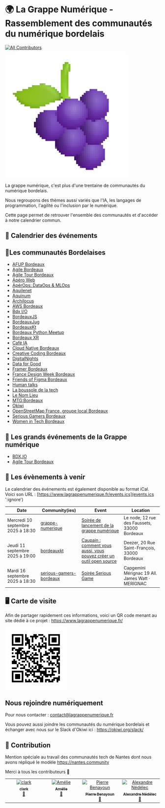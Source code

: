# 🌍 La Grappe Numérique - Rassemblement des communautés du numérique bordelais

[![All Contributors](https://img.shields.io/github/all-contributors/la-grappe-numerique/list-communities?color=ee8449&style=flat-square)](#contributors)

<div class="logo"><img src="docs/la_grappe.png"  width="400"/></div>

La grappe numérique, c'est plus d'une trentaine de communautés du numérique bordelais. 

Nous regroupons des thèmes aussi variés que l'IA, les langages de programmation, l'agilité ou l'inclusion par le numérique. 

Cette page permet de retrouver l'ensemble des communautés et d'accéder à notre calendrier commun.

## 📅 Calendrier des événements

<div id="calendar"></div>

## 🍷Les communautés Bordelaises

- [AFUP Bordeaux](afup-bordeaux/)
- [Agile Bordeaux](agile-bordeaux/)
- [Agile Tour Bordeaux](agile-tour-bordeaux/)
- [Apéro Web](apero-web/)
- [ApérOps: DataOps & MLOps](bordeaux-aperops/)
- [Aquilenet](aquilenet/)
- [Aquinum](aquinum/)
- [Archilocus](archilocus/)
- [AWS Bordeaux](aws-bordeaux/)
- [Bdx I/O](bdx-io/)
- [BordeauxJS](bordeauxjs/)
- [BordeauxJug](bordeauxjug/)
- [BordeauxKt](bordeauxkt/)
- [Bordeaux Python Meetup](bordeaux-python-meetup/)
- [Bordeaux XR](bordeaux-xr/)
- [Café IA](cafe-ia/)
- [Cloud Native Bordeaux](cloud-native-bordeaux/)
- [Creative Coding Bordeaux](creative-coding-bordeaux/)
- [DigitalNights](digitalnights/)
- [Data for Good](data-for-good/)
- [Framer Bordeaux](framer-bordeaux/)
- [France Design Week Bordeaux](france-design-week-bordeaux/)
- [Friends of Figma Bordeaux](friends-of-figma-bordeaux/)
- [Human talks](human-talks/)
- [La boussole de la tech](la-boussole-de-la-tech/)
- [Le Nom Lieu](le-nom-lieu/)
- [MTG:Bordeaux](mtg-bordeaux/)
- [Okiwi](okiwi/)
- [OpenStreetMap France, groupe local Bordeaux](openstreetmap-bordeaux/)
- [Serious Gamers Bordeaux](serious-gamers-bordeaux/)
- [Women in Tech Bordeaux](women-in-tech-bordeaux/)

## 📅 Les grands événements de la Grappe numérique

- [BDX.IO](https://bdxio.fr/)
- [Agile Tour Bordeaux](https://agiletourbordeaux.fr/)

## 📅 Les évènements à venir

Le calendrier des évènements est également disponible au format iCal.
Voici son URL : [https://www.lagrappenumerique.fr/events.ics](events.ics ':ignore')

<!-- ALL-EVENTS:START - Do not remove or modify this section -->
<!-- ALL-EVENTS-LIST:START -->
| Date | Community(ies) | Event | Location |
|------|------------|--------|-----------|
| Mercredi 10 septembre 2025 à 18:30 | [grappe-numerique](grappe-numerique/) | [Soirée de lancement de la grappe numérique](https://www.linkedin.com/events/7361051227616362499/) | Le node, 12 rue des Faussets, 33000 Bordeaux |
| Jeudi 11 septembre 2025 à 19:00 | [bordeauxkt](bordeauxkt/) | [Caupain : comment vous aussi, vous pouvez créer un outil open source](https://www.eventbrite.fr/e/billets-caupain-comment-vous-aussi-vous-pouvez-creer-un-outil-open-source-1500038147479?aff=oddtdtcreator) | Deezer, 20 Rue Saint-François, 33000 Bordeaux |
| Mardi 16 septembre 2025 à 18:30 | [serious-gamers-bordeaux](serious-gamers-bordeaux/) | [Soirée Serious Game](https://www.meetup.com/fr-FR/agile-bordeaux/events/309810368/) | Capgemini Mérignac 19 All. James Watt · MERIGNAC |
<!-- ALL-EVENTS-LIST:END -->
<!-- ALL-EVENTS:END - Do not remove or modify this section -->

## 🖥  Carte de visite

Afin de partager rapidement ces informations, voici un QR code menant au site dédié à ce projet : [https://www.lagrappenumerique.fr/ ](https://www.lagrappenumerique.fr/#/)

<img src="docs/qrcode.png" width="200" height="200" />

## Nous rejoindre numériquement

Pour nous contacter : [contact@lagrappenumerique.fr](mailto:contact@lagrappenumerique.fr)

Vous pouvez aussi joindre les communautés du numérique bordelais et échanger avec nous sur le Slack d'Okiwi ici : https://okiwi.org/slack/

## 💫 Contribution

Mention spéciale au travail des communautés tech de Nantes dont nous avons répliqué le modèle https://nantes.community

Merci à tous les contributeurs 🙏

<!-- ALL-CONTRIBUTORS-LIST:START - Do not remove or modify this section -->
<!-- prettier-ignore-start -->
<!-- markdownlint-disable -->
<table>
  <tbody>
    <tr>
      <td align="center" valign="top" width="14.28%"><a href="http://akiros.it"><img src="https://avatars.githubusercontent.com/u/1411277?v=4?s=100" width="100px;" alt="clark"/><br /><sub><b>clark</b></sub></a><br /><a href="#doc-clark42" title="Documentation">📖</a></td>
      <td align="center" valign="top" width="14.28%"><a href="https://github.com/abenoit"><img src="https://avatars.githubusercontent.com/u/4036546?v=4?s=100" width="100px;" alt="Amélie"/><br /><sub><b>Amélie</b></sub></a><br /><a href="#doc-abenoit" title="Documentation">📖</a></td>
      <td align="center" valign="top" width="14.28%"><a href="https://www.linkedin.com/in/pierrebenayoun1976/"><img src="https://avatars.githubusercontent.com/u/9553035?v=4?s=100" width="100px;" alt="Pierre Benayoun"/><br /><sub><b>Pierre Benayoun</b></sub></a><br /><a href="#doc-BenayounP" title="Documentation">📖</a></td>
      <td align="center" valign="top" width="14.28%"><a href="https://techwatching.dev"><img src="https://avatars.githubusercontent.com/u/15186176?v=4?s=100" width="100px;" alt="Alexandre Nédélec"/><br /><sub><b>Alexandre Nédélec</b></sub></a><br /><a href="#doc-TechWatching" title="Documentation">📖</a></td>
    </tr>
  </tbody>
</table>

<!-- markdownlint-restore -->
<!-- prettier-ignore-end -->

<!-- ALL-CONTRIBUTORS-LIST:END -->
